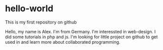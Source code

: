 # hello-world
This is my first repository on github

Hello,
my name is Alex. I'm from Germany. I'm interessted in web-design. I did some tutorials in php and js. I'm looking for little project on github to get used in and learn more about collaborated programming.
